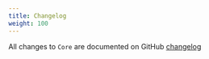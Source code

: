 ```yaml
---
title: Changelog
weight: 100
---
```


All changes to `Core` are documented on GitHub [changelog](https://github.com/lara-zeus/core/blob/main/CHANGELOG.md) 
